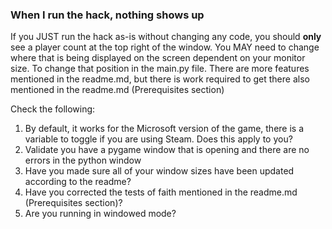 ### When I run the hack, nothing shows up
If you JUST run the hack as-is without changing any code, you should **only** see a player count at the top right
of the window. You MAY need to change where that is being displayed on the screen dependent on your monitor size. To
change that position in the main.py file. There are more features mentioned in the readme.md, but there is work required
to get there also mentioned in the readme.md (Prerequisites section)

Check the following:
1. By default, it works for the Microsoft version of the game, there is a variable to toggle if you are using Steam. 
   Does this apply to you?
2. Validate you have a pygame window that is opening and there are no errors in the python window
3. Have you made sure all of your window sizes have been updated according to the readme?
4. Have you corrected the tests of faith mentioned in the readme.md (Prerequisites section)?
5. Are you running in windowed mode?
